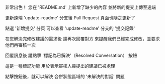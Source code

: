 非常出色！
您在 'README.md' 上新增了缺少的內容
並將新的提交上傳至遠端

更新遠端 'update-readme' 分支後
Pull Request 頁面也隨之更新了

點選 '新增提交' 分頁
可以查看 'update-readme' 分支的 '提交記錄'

在您解決完修改建議的需求後
請再次回覆對方
來提醒我們已經完成修改，並要求他們再審核一次

回覆訊息後
請點擊 '標記為已解決'（Resolved Conversation） 按鈕

這是一種標記功能
用於表示審核人員提出的建議已被處理

點擊按鈕後，就可以解決
合併狀態區域的 '未解決的對話' 問題